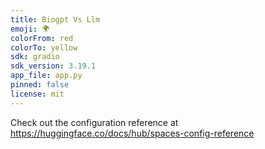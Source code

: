 ```yaml
---
title: Biogpt Vs Llm
emoji: 🌍
colorFrom: red
colorTo: yellow
sdk: gradio
sdk_version: 3.19.1
app_file: app.py
pinned: false
license: mit
---
```


Check out the configuration reference at https://huggingface.co/docs/hub/spaces-config-reference
